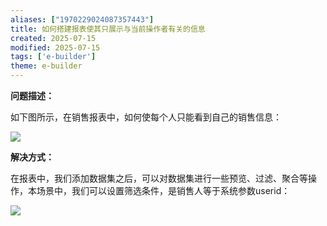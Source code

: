 ```yaml
---
aliases: ["1970229024087357443"]
title: 如何搭建报表使其只展示与当前操作者有关的信息
created: 2025-07-15
modified: 2025-07-15
tags: ['e-builder']
theme: e-builder
---
```


**问题描述：**

如下图所示，在销售报表中，如何使每个人只能看到自己的销售信息：

![](600b72b97bace0083e6240417e31abb0.jpg)

**解决方式：**

在报表中，我们添加数据集之后，可以对数据集进行一些预览、过滤、聚合等操作，本场景中，我们可以设置筛选条件，是销售人等于系统参数userid：

![](dcf0d3fc6ddc117d1b93f5026cdb17b5.jpg)